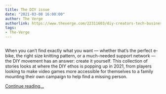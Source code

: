 ```yaml
---
title: The DIY issue
date: "2021-03-08 16:00:00"
author: The Verge
authorlink: https://www.theverge.com/22311603/diy-creators-tech-business
tags:
- The-Verge
---
```

<figure>
      <img alt="" src="https://cdn.vox-cdn.com/thumbor/ZVfuzhGSj15iKORQPZGgc84FJUs=/0x0:2040x1360/1310x873/cdn.vox-cdn.com/uploads/chorus_image/image/68928788/VRG_ILLO_4428_001.0.jpg" />
    </figure>

  <p id="UIhQTX">When you can’t find exactly what you want — whether that’s the perfect e-bike, the right size knitting pattern, or a much-needed support network — the DIY movement has an answer: create it yourself. This collection of stories looks at where the DIY ethos is popping up in 2021, from players looking to make video games more accessible for themselves to a family mounting their own campaign to help find a missing person.</p>
<div id="9jaePx">



</div>
  <p>
    <a href="https://www.theverge.com/22311603/diy-creators-tech-business">Continue reading&hellip;</a>
  </p>
